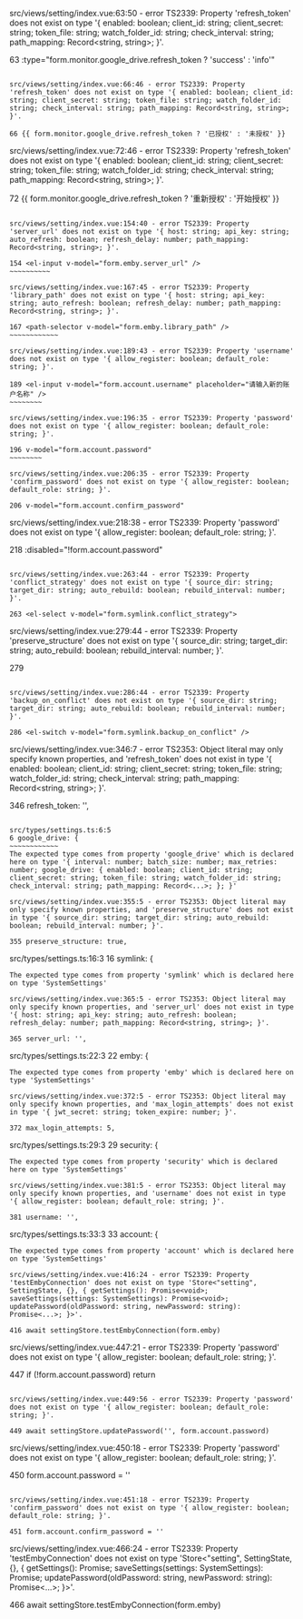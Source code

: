 src/views/setting/index.vue:63:50 - error TS2339: Property 'refresh_token' does not exist on type '{ enabled: boolean; client_id: string; client_secret: string; token_file: string; watch_folder_id: string; check_interval: string; path_mapping: Record<string, string>; }'.

63 :type="form.monitor.google_drive.refresh_token ? 'success' : 'info'"
~~~~~~~~~~~~~

src/views/setting/index.vue:66:46 - error TS2339: Property 'refresh_token' does not exist on type '{ enabled: boolean; client_id: string; client_secret: string; token_file: string; watch_folder_id: string; check_interval: string; path_mapping: Record<string, string>; }'.

66 {{ form.monitor.google_drive.refresh_token ? '已授权' : '未授权' }}
~~~~~~~~~~~~~

src/views/setting/index.vue:72:46 - error TS2339: Property 'refresh_token' does not exist on type '{ enabled: boolean; client_id: string; client_secret: string; token_file: string; watch_folder_id: string; check_interval: string; path_mapping: Record<string, string>; }'.

72 {{ form.monitor.google_drive.refresh_token ? '重新授权' : '开始授权' }}  
 ~~~~~~~~~~~~~

src/views/setting/index.vue:154:40 - error TS2339: Property 'server_url' does not exist on type '{ host: string; api_key: string; auto_refresh: boolean; refresh_delay: number; path_mapping: Record<string, string>; }'.

154 <el-input v-model="form.emby.server_url" />
~~~~~~~~~~

src/views/setting/index.vue:167:45 - error TS2339: Property 'library_path' does not exist on type '{ host: string; api_key: string; auto_refresh: boolean; refresh_delay: number; path_mapping: Record<string, string>; }'.

167 <path-selector v-model="form.emby.library_path" />
~~~~~~~~~~~~

src/views/setting/index.vue:189:43 - error TS2339: Property 'username' does not exist on type '{ allow_register: boolean; default_role: string; }'.

189 <el-input v-model="form.account.username" placeholder="请输入新的账户名称" />  
 ~~~~~~~~

src/views/setting/index.vue:196:35 - error TS2339: Property 'password' does not exist on type '{ allow_register: boolean; default_role: string; }'.

196 v-model="form.account.password"
~~~~~~~~

src/views/setting/index.vue:206:35 - error TS2339: Property 'confirm_password' does not exist on type '{ allow_register: boolean; default_role: string; }'.

206 v-model="form.account.confirm_password"
~~~~~~~~~~~~~~~~

src/views/setting/index.vue:218:38 - error TS2339: Property 'password' does not exist on type '{ allow_register: boolean; default_role: string; }'.

218 :disabled="!form.account.password"
~~~~~~~~

src/views/setting/index.vue:263:44 - error TS2339: Property 'conflict_strategy' does not exist on type '{ source_dir: string; target_dir: string; auto_rebuild: boolean; rebuild_interval: number; }'.

263 <el-select v-model="form.symlink.conflict_strategy">
~~~~~~~~~~~~~~~~~

src/views/setting/index.vue:279:44 - error TS2339: Property 'preserve_structure' does not exist on type '{ source_dir: string; target_dir: string; auto_rebuild: boolean; rebuild_interval: number; }'.

279 <el-switch v-model="form.symlink.preserve_structure" />
~~~~~~~~~~~~~~~~~~

src/views/setting/index.vue:286:44 - error TS2339: Property 'backup_on_conflict' does not exist on type '{ source_dir: string; target_dir: string; auto_rebuild: boolean; rebuild_interval: number; }'.

286 <el-switch v-model="form.symlink.backup_on_conflict" />
~~~~~~~~~~~~~~~~~~

src/views/setting/index.vue:346:7 - error TS2353: Object literal may only specify known properties, and 'refresh_token' does not exist in type '{ enabled: boolean; client_id: string; client_secret: string; token_file: string; watch_folder_id: string; check_interval: string; path_mapping: Record<string, string>; }'.

346 refresh_token: '',
~~~~~~~~~~~~~

src/types/settings.ts:6:5
6 google_drive: {
~~~~~~~~~~~~
The expected type comes from property 'google_drive' which is declared here on type '{ interval: number; batch_size: number; max_retries: number; google_drive: { enabled: boolean; client_id: string; client_secret: string; token_file: string; watch_folder_id: string; check_interval: string; path_mapping: Record<...>; }; }'

src/views/setting/index.vue:355:5 - error TS2353: Object literal may only specify known properties, and 'preserve_structure' does not exist in type '{ source_dir: string; target_dir: string; auto_rebuild: boolean; rebuild_interval: number; }'.

355 preserve_structure: true,
~~~~~~~~~~~~~~~~~~

src/types/settings.ts:16:3
16 symlink: {
~~~~~~~
The expected type comes from property 'symlink' which is declared here on type 'SystemSettings'

src/views/setting/index.vue:365:5 - error TS2353: Object literal may only specify known properties, and 'server_url' does not exist in type '{ host: string; api_key: string; auto_refresh: boolean; refresh_delay: number; path_mapping: Record<string, string>; }'.

365 server_url: '',
~~~~~~~~~~

src/types/settings.ts:22:3
22 emby: {
~~~~
The expected type comes from property 'emby' which is declared here on type 'SystemSettings'

src/views/setting/index.vue:372:5 - error TS2353: Object literal may only specify known properties, and 'max_login_attempts' does not exist in type '{ jwt_secret: string; token_expire: number; }'.

372 max_login_attempts: 5,
~~~~~~~~~~~~~~~~~~

src/types/settings.ts:29:3
29 security: {
~~~~~~~~
The expected type comes from property 'security' which is declared here on type 'SystemSettings'

src/views/setting/index.vue:381:5 - error TS2353: Object literal may only specify known properties, and 'username' does not exist in type '{ allow_register: boolean; default_role: string; }'.

381 username: '',
~~~~~~~~

src/types/settings.ts:33:3
33 account: {
~~~~~~~
The expected type comes from property 'account' which is declared here on type 'SystemSettings'

src/views/setting/index.vue:416:24 - error TS2339: Property 'testEmbyConnection' does not exist on type 'Store<"setting", SettingState, {}, { getSettings(): Promise<void>; saveSettings(settings: SystemSettings): Promise<void>; updatePassword(oldPassword: string, newPassword: string): Promise<...>; }>'.

416 await settingStore.testEmbyConnection(form.emby)
~~~~~~~~~~~~~~~~~~

src/views/setting/index.vue:447:21 - error TS2339: Property 'password' does not exist on type '{ allow_register: boolean; default_role: string; }'.

447 if (!form.account.password) return
~~~~~~~~

src/views/setting/index.vue:449:56 - error TS2339: Property 'password' does not exist on type '{ allow_register: boolean; default_role: string; }'.

449 await settingStore.updatePassword('', form.account.password)
~~~~~~~~

src/views/setting/index.vue:450:18 - error TS2339: Property 'password' does not exist on type '{ allow_register: boolean; default_role: string; }'.

450 form.account.password = ''
~~~~~~~~

src/views/setting/index.vue:451:18 - error TS2339: Property 'confirm_password' does not exist on type '{ allow_register: boolean; default_role: string; }'.

451 form.account.confirm_password = ''
~~~~~~~~~~~~~~~~

src/views/setting/index.vue:466:24 - error TS2339: Property 'testEmbyConnection' does not exist on type 'Store<"setting", SettingState, {}, { getSettings(): Promise<void>; saveSettings(settings: SystemSettings): Promise<void>; updatePassword(oldPassword: string, newPassword: string): Promise<...>; }>'.

466 await settingStore.testEmbyConnection(form.emby)
~~~~~~~~~~~~~~~~~~
